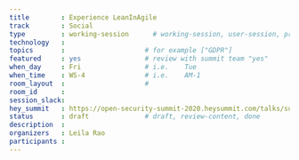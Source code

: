 ```yaml
---
title        : Experience LeanInAgile
track        : Social
type         : working-session      # working-session, user-session, product-session
technology   :
topics       :                    # for example ["GDPR"]
featured     : yes                # review with summit team "yes"
when_day     : Fri                # i.e.    Tue
when_time    : WS-4               # i.e.    AM-1
room_layout  :                    #
room_id      :
session_slack: 
hey_summit   : https://open-security-summit-2020.heysummit.com/talks/summit-spiral-special/
status       : draft              # draft, review-content, done
description  :
organizers   : Leila Rao
participants :
---
```



<!--(add intro)

## WHY

(...)

## What

(...)

## Outcomes

(...)

## References

(...)


## Previous-->
